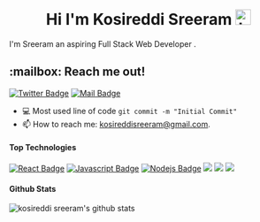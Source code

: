 <h1  style="text-align:center;"> Hi I'm   Kosireddi Sreeram <img src="https://user-images.githubusercontent.com/1303154/88677602-1635ba80-d120-11ea-84d8-d263ba5fc3c0.gif" width="28px" alt="hi"></h1>

I'm Sreeram  an aspiring Full Stack Web Developer .

<h2>:mailbox: Reach me out!</h2>

[![Twitter Badge](https://img.shields.io/badge/-@Kosireddisreeram-1ca0f1?style=flat&labelColor=1ca0f1&logo=twitter&logoColor=white&link=https://twitter.com/kosireddiSreeram)](https://twitter.com/SreeramKosired3)   [![Mail Badge](https://img.shields.io/badge/-kosireddiSreeram-c0392b?style=flat&labelColor=c0392b&logo=gmail&logoColor=white)](mailto:kosireddisreeram@gmail.com)
- :computer: Most used line of code `git commit -m "Initial Commit"`
- 📫 How to reach me: kosireddisreeram@gmail.com.
  

#### Top Technologies

<!-- TODO: Make technologies links takes you to repositories -->

[![React Badge](https://img.shields.io/badge/-React-61DBFB?style=for-the-badge&labelColor=black&logo=react&logoColor=61DBFB)](#) [![Javascript Badge](https://img.shields.io/badge/-Javascript-F0DB4F?style=for-the-badge&labelColor=black&logo=javascript&logoColor=F0DB4F)](#)  [![Nodejs Badge](https://img.shields.io/badge/-Nodejs-3C873A?style=for-the-badge&labelColor=black&logo=node.js&logoColor=3C873A)](#) <img src="https://img.shields.io/badge/-HTML-e34f26?logo=html5&logoColor=fff">
<img src="https://img.shields.io/badge/-css3-1572B6?logo=CSS3&logoColor=fff">
<img src="https://img.shields.io/badge/-css3-7952B3?logo=Bootstrap&logoColor=fff">


#### Github Stats

![kosireddi sreeram's github stats](https://github-readme-stats.vercel.app/api?username=kosireddisreeram&count_private=true&theme=tokyonight)




